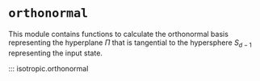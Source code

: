 # `orthonormal`

This module contains functions to calculate the orthonormal basis representing the hyperplane $\Pi$ that is tangential to the hypersphere $S_{d-1}$ representing the input state.

::: isotropic.orthonormal
